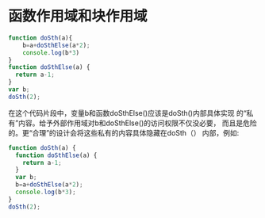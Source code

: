 # 函数作用域和块作用域
```javascript
function doSth(a){
	b=a+doSthElse(a*2);
	console.log(b*3)
}
function doSthElse(a) {
  return a-1;
}
var b;
doSth(2);
```
在这个代码片段中，变量b和函数doSthElse()应该是doSth()内部具体实现
的“私有”内容。给予外部作用域对b和doSthElse()的访问权限不仅没必要，
而且是危险的。更“合理”的设计会将这些私有的内容具体隐藏在doSth（）
内部，例如:
```javascript
function doSth(a) {
  function doSthElse(a) {
    return a-1;
  }
  var b;
  b=a+doSthElse(a*2);
  console.log(b*3);
}
doSth(2);
```